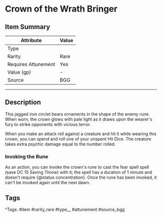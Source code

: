 # Crown of the Wrath Bringer

## Item Summary

| Attribute            | Value                        |
|----------------------|------------------------------|
| Type                 |   |
| Rarity               | Rare             |
| Requires Attunement  | Yes                |
| Value (gp)           | -    |
| Source               | BGG |

---

## Description

This jagged iron circlet bears ornaments in the shape of the enemy rune. When worn, the crown glows with pale light as it draws upon the wearer's fury to strike opponents with vicious terror.

When you make an attack roll against a creature and hit it while wearing this crown, you can spend and roll one of your unspent Hit Dice. The creature takes extra psychic damage equal to the number rolled.

### Invoking the Rune

As an action, you can invoke the crown's rune to cast the fear spell spell (save DC 15 Saving Throw) with it; the spell has a duration of 1 minute and doesn't require {@status concentration}. Once the rune has been invoked, it can't be invoked again until the next dawn.

## Tags

^Tags: #item #rarity_rare #type__ #attunement #source_bgg